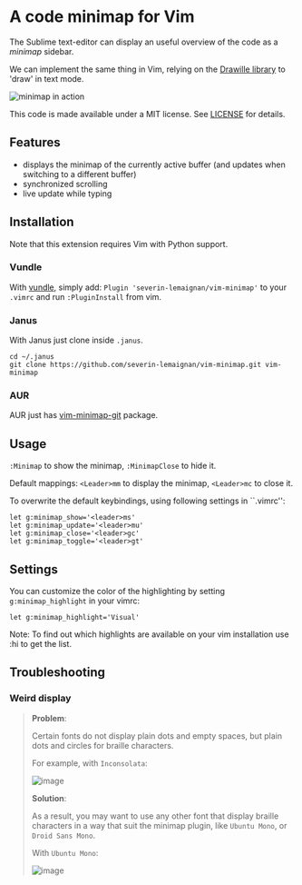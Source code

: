 A code minimap for Vim
======================

The Sublime text-editor can display an useful overview of the code as a
*minimap* sidebar.

We can implement the same thing in Vim, relying on the [Drawille
library](https://github.com/asciimoo/drawille) to 'draw' in text mode.

![minimap in action](http://picdrop.t3lab.com/qqpdtsbTow.gif)

This code is made available under a MIT license. See [LICENSE](LICENSE) for
details.

Features
--------

- displays the minimap of the currently active buffer (and updates when
  switching to a different buffer)
- synchronized scrolling
- live update while typing

Installation
------------

Note that this extension requires Vim with Python support.

### Vundle

With [vundle](https://github.com/gmarik/Vundle.vim), simply add: `Plugin
'severin-lemaignan/vim-minimap'` to your `.vimrc` and run `:PluginInstall` from
vim.

### Janus

With Janus just clone inside ```.janus```.

```
cd ~/.janus
git clone https://github.com/severin-lemaignan/vim-minimap.git vim-minimap
```

### AUR

AUR just has [vim-minimap-git](https://aur.archlinux.org/packages/vim-minimap-git/) package.

Usage
-----

`:Minimap` to show the minimap, `:MinimapClose` to hide it.

Default mappings: `<Leader>mm` to display the minimap, `<Leader>mc` to close it.

To overwrite the default keybindings, using following settings in ``.vimrc'':

```
let g:minimap_show='<leader>ms'
let g:minimap_update='<leader>mu'
let g:minimap_close='<leader>gc'
let g:minimap_toggle='<leader>gt'
```

Settings
--------

You can customize the color of the highlighting by setting `g:minimap_highlight` in your vimrc:

`let g:minimap_highlight='Visual'`

Note: To find out which highlights are available on your vim installation use :hi to get the list.

Troubleshooting
---------------


### Weird display

> **Problem**:
>
> Certain fonts do not display plain dots and empty spaces, but
> plain dots and circles for braille characters.
> 
> For example, with `Inconsolata`:
> 
> ![image](https://cloud.githubusercontent.com/assets/7250745/8083430/c48e5c44-0f84-11e5-9cba-20d7e2eac0c5.png)
> 
> **Solution**:
>
> As a result, you may want to use any other font that display
> braille characters in a way that suit the minimap plugin,
> like `Ubuntu Mono`, or `Droid Sans Mono`.
>
> With `Ubuntu Mono`:
> 
> ![image](https://cloud.githubusercontent.com/assets/7250745/8083436/d4aaf9d4-0f84-11e5-9383-cb02bba384bc.png)
>
